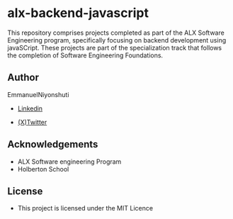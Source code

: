 # alx-backend-javascript

This repository comprises projects completed as part of the ALX Software Engineering program, specifically focusing on backend development using javaSCript. These projects are part of the specialization track that follows the completion of Software Engineering Foundations.

## Author
EmmanuelNiyonshuti

* [Linkedin](https://www.linkedin.com/in/niyonshuti-emmanuel-82877b285/)

* [(X)Twitter](https://x.com/NIYONSH77028058)

## Acknowledgements
* ALX Software engineering Program
* Holberton School

## License
* This project is licensed under the MIT Licence
